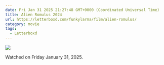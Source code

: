 ```yaml
---
date: Fri Jan 31 2025 21:27:48 GMT+0000 (Coordinated Universal Time)
title: Alien Romulus 2024
url: https://letterboxd.com/funkylarma/film/alien-romulus/
category: movie
tags:
  - Letterboxd
---
```


![](https://a.ltrbxd.com/resized/film-poster/8/5/0/4/5/9/850459-alien-romulus-0-600-0-900-crop.jpg?v=acabb7fd83)

Watched on Friday January 31, 2025.
